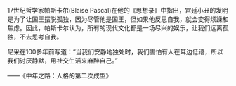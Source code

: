 17世纪哲学家帕斯卡尔(Blaise Pascal)在他的《思想录》中指出，宫廷小丑的发明是为了让国王摆脱孤独，因为尽管他是国王，但如果他反思自我，就会变得烦躁和焦虑。因此，帕斯卡尔认为，所有的现代文化都是一场尽兴的娱乐，让我们远离孤独，不去思考自我。

尼采在100多年前写道：“当我们安静地独处时，我们害怕有人在耳边低语，所以我们讨厌静默，用社交生活来麻醉自己。”

——《中年之路：人格的第二次成型》
